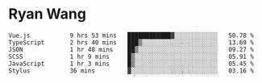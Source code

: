 # Ryan Wang

<!--START_SECTION:waka-->

```text
Vue.js           9 hrs 53 mins   ████████████▓░░░░░░░░░░░░   50.78 %
TypeScript       2 hrs 40 mins   ███▒░░░░░░░░░░░░░░░░░░░░░   13.69 %
JSON             1 hr 48 mins    ██▒░░░░░░░░░░░░░░░░░░░░░░   09.27 %
SCSS             1 hr 9 mins     █▒░░░░░░░░░░░░░░░░░░░░░░░   05.91 %
JavaScript       1 hr 3 mins     █▒░░░░░░░░░░░░░░░░░░░░░░░   05.45 %
Stylus           36 mins         ▓░░░░░░░░░░░░░░░░░░░░░░░░   03.16 %
```

<!--END_SECTION:waka-->
